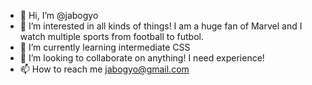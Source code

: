 - 👋 Hi, I’m @jabogyo
- 👀 I’m interested in all kinds of things! I am a huge fan of Marvel and I watch multiple sports from football to futbol.
- 🌱 I’m currently learning intermediate CSS
- 💞️ I’m looking to collaborate on anything! I need experience!
- 📫 How to reach me jabogyo@gmail.com

<!---
jabogyo/jabogyo is a ✨ special ✨ repository because its `README.md` (this file) appears on your GitHub profile.
You can click the Preview link to take a look at your changes.
--->
